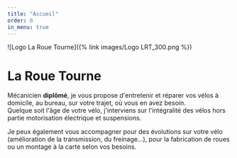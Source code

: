 ```yaml
---
title: "Accueil"
order: 0
in_menu: true
---
```

![Logo La Roue Tourne]({% link images/Logo LRT_300.png %})

# La Roue Tourne

Mécanicien **diplômé**, je vous propose d'entretenir et réparer vos vélos à domicile, au bureau, sur votre trajet, où vous en avez besoin.  
Quelque soit l'âge de votre vélo, j'interviens sur l'intégralité des vélos hors partie motorisation électrique et suspensions.  

Je peux également vous accompagner pour des évolutions sur votre vélo (amélioration de la transmission, du freinage...), pour la fabrication de roues ou un montage à la carte selon vos besoins. 